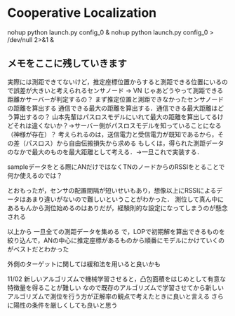 # Cooperative Localization
nohup python launch.py config_0 &
nohup python launch.py config_0 > /dev/null 2>&1 &
## メモをここに残していきます
実際には測距できてないけど，推定座標位置からすると測距できる位置にいるので誤差が大きいと考えられるセンサノード -> VN
じゃあどうやって測距できる距離かサーバーが判定するの？
まず推定位置と測距できなかったセンサノードの距離を算出する
通信できる最大の距離を算出する．通信できる最大距離はどう算出するの？
山本先輩はパスロスモデルにいれて最大の距離を算出してるけどそれは違くないか？->サーバー側がパスロスモデルを知っていることになる（神様が存在）？
考えられるのは，送信電力と受信電力が既知であるから，その差（パスロス）から自由伝搬損失から求める
もしくは，得られた測距データのなかで最大のものを最大距離として考える．->一旦これで実装する．

sampleデータをとる際にANだけではなくTNのノードからのRSSIをとることで何か使えるのでは？

とおもったが，センサの配置間隔が短いせいもあり，想像以上にRSSIによるデータはあまり違いがないので難しいということがわかった．
測位して真ん中にあるもんから測位始めるのはありだが，経験則的な設定になってしまうのが懸念される

以上から
一旦全ての測距データを集める
で，LOPで初期解を算出できるものを絞り込んで，ANの中心に推定座標があるものから順番にモデルにかけていくのがベストだとわかった

外側のターゲットに関しては緩和法を用いると良いかも

11/02
新しいアルゴリズムで機械学習させると，凸包面積をはじめとして有意な特徴量を得ることが難しい
なので既存のアルゴリズムで学習させてから新しいアルゴリズムで測位を行う方が正解率の観点で考えたときに良いと言える
さらに陽性の条件を厳しくしても良いと思う
